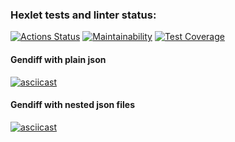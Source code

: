 ### Hexlet tests and linter status:
[![Actions Status](https://github.com/blizneci/python-project-50/workflows/hexlet-check/badge.svg)](https://github.com/blizneci/python-project-50/actions) [![Maintainability](https://api.codeclimate.com/v1/badges/c324c2fd290ab3649de0/maintainability)](https://codeclimate.com/github/blizneci/python-project-50/maintainability) [![Test Coverage](https://api.codeclimate.com/v1/badges/c324c2fd290ab3649de0/test_coverage)](https://codeclimate.com/github/blizneci/python-project-50/test_coverage)

#### Gendiff with plain json
[![asciicast](https://asciinema.org/a/592726.svg)](https://asciinema.org/a/592726)

#### Gendiff with nested json files
[![asciicast](https://asciinema.org/a/N3aJFdoqBBMuU8lM5wr3ixGxr.svg)](https://asciinema.org/a/N3aJFdoqBBMuU8lM5wr3ixGxr)
